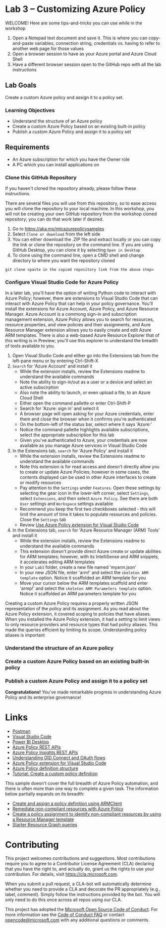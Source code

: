 # Lab 3 – Customizing Azure Policy

WELCOME! Here are some tips-and-tricks you can use while in the workshop
1.	Open a Notepad text document and save it. This is where you can copy-and-paste variables, connection string, credentials vs. having to refer to another web page for those values
2.	Open a browser session to have as your Azure portal and Azure Cloud Shell
3.	Have a different browser session open to the GitHub repo with all the lab instructions

## Lab Goals

Create a custom Azure policy and assign it to a policy set.

### Learning Objectives

- Understand the structure of an Azure policy
- Create a custom Azure Policy based on an existing built-in policy
- Publish a custom Azure Policy and assign it to a policy set

## Requirements

- An Azure subscription for which you have the Owner role
- A PC which you can install applications on

### Clone this GitHub Repository

If you haven't cloned the repository already, please follow these instructions.

There are several files you will use from this repository, so to ease access you will clone the repository to your local machine.  In this workshop, you will not be creating your own GitHub repository from the workshop cloned repository; you can do that work later if desired.
1. Go to https://aka.ms/mtcazurepolicysamples
2. Select `Clone or download` from the left side
3. You can either download the .ZIP file and extract locally or you can copy the link or clone the repository on the command line.  If you are using GitHub Desktop, you can clone it by selecting `Open in Desktop`
4. To clone using the command line, open a CMD shell and change directory to where you want the repository cloned

`git clone <paste in the copied repository link from the above step>`

### Configure Visual Studio Code for Azure Policy

In a later lab, you'll have the option of writing Python code to interact with Azure Policy; however, there are extensions to Visual Studio Code that can interact with Azure Policy that can help in your policy governance.  You'll install the extensions for Azure Account, Azure Policy, and Azure Resource Manager.  Azure Account is a commong sign-in and subscription management extension, Azure Policy allows you to search for resources, resource properties, and view policies and their assignments, and Aure Resource Manager extension allows you to easily create and edit Azure ARM templates.  There is also a web-based Azure Resource Explorer that of this writing is in Preview; you'll use this explorer to understand the breadth of tools available to you.
1. Open Visual Studio Code and either go into the Extensions tab from the left-pane menu or by entering Ctrl-Shift-X
2. `Search` for 'Azure Account' and install it
    - While the extension installs, review the Extensions readme to understand the available commands
    - Note the ability to sign-in/out as a user or a device and select an active subscirption
    - Also note the ability to launch, or even upload a file, to an Azure Cloud Shell
    - Either open the command pallette or enter Ctrl-Shift-P
    - Search for 'Azure: sign in' and select it
    - A browser page will open asking for your Azure credentials, enter them and close the browser when it confirms you're authenticated
    - On the bottom-left of the status bar, select where it says 'Azure:'
    - Notice the command pallette highlights available subscriptions, select the appropriate subscription for this lab
    - Given you've authenticated to Azure, your credentials are now available as you manage Azure services in Visual Studio Code
3. In the Extensions tab, `search` for 'Azure Policy' and install it
    - While the extension installs, review the Extensions readme to understand the available commands
    - Note this extension is for read access and doesn't directly allow you to create or update Azure Policies; however in some cases, the contents displayed can be used in other Azure interfaces to create or modify resources
    - Pay attention to the `Settings` under `Features`.  Open these settings by selecting the gear icon in the lower-left corner, select `Settings`, select `Extensions`, and then select `Azure Policy`.  See there are both `User` settings and `Workspace` settings available
    - Recommend you keep the first two checkboxes selected - this will limit the amount of time it takes to populate resources and policies.  Close the `Settings` tab
    - Review [Use Azure Policy extension for Visual Studio Code](https://docs.microsoft.com/en-us/azure/governance/policy/how-to/extension-for-vscode)
4. In the Extensions tab, `search` for 'Azure Resource Manager (ARM) Tools' and install it
    - While the extension installs, review the Extensions readme to understand the available commands
    - This extension doesn't provide direct Azure create or update abilities for ARM templates; however, with its IntelliSense and ARM snippets, it accelerates editing ARM templates
    - In your `Lab3` folder, create a new file named 'myarm.json'
    - In your new JSON file, enter 'arm!' and select the `skeleton ARM template` option.  Notice it scaffolded an ARM template for you
    - Move your cursor below the ARM templates scaffold and enter 'armp!' and select the `skeleton ARM Parameters template` option.  Notice it scaffolded an ARM parameters template for you

Creating a custom Azure Policy requires a properly written JSON representation of the policy and its assignment.  As you read about the Azure Policy extension, it covered scoping to policies that have aliases. When you installed the Azure Policy extension, it had a setting to limit views to only resource providers and resource types that had policy aliases.  This made the queries efficient by limiting its scope.  Understanding policy aliases is important

### Understand the structure of an Azure policy

### Create a custom Azure Policy based on an existing built-in policy

### Publish a custom Azure Policy and assign it to a policy set


**Congratulations!**  You've made remarkable progress in understanding Azure Policy and its enterprise governance!


# Links
- [Postman](https://www.getpostman.com/)
- [Visual Studio Code](https://code.visualstudio.com/)
- [Power BI Desktop](https://powerbi.microsoft.com/en-us/desktop/)
- [Azure Policy REST APIs](https://docs.microsoft.com/en-us/rest/api/resources/policydefinitions)
- [Azure Policy Insights REST APIs](https://docs.microsoft.com/en-us/rest/api/policy-insights/)
- [Understanding OID Connect and OAuth flows](https://docs.microsoft.com/en-us/azure/active-directory/develop/v1-protocols-openid-connect-code)
- [Azure Policy extension for Visual Studio Code](https://docs.microsoft.com/en-us/azure/governance/policy/how-to/extension-for-vscode)
- [Azure Policy definition structure](https://docs.microsoft.com/en-us/azure/governance/policy/concepts/definition-structure)
- [Tutorial: Create a custom policy definition](https://docs.microsoft.com/en-us/azure/governance/policy/tutorials/create-custom-policy-definition)


This sample doesn't cover the full breadth of Azure Policy automation, and there is often more than one way to complete a given task.  The information below partially expands on its breadth:
- [Create and assign a policy definition using ARMClient](https://docs.microsoft.com/en-us/azure/governance/policy/how-to/programmatically-create#create-and-assign-a-policy-definition-using-armclient)
- [Remediate non-compliant resources with Azure Policy](https://docs.microsoft.com/en-us/azure/governance/policy/how-to/remediate-resources)
- [Create a policy assignment to identify non-compliant resources by using a Resource Manager template](https://docs.microsoft.com/en-us/azure/governance/policy/assign-policy-template)
- [Starter Resource Graph queries](https://docs.microsoft.com/en-us/azure/governance/resource-graph/samples/starter)


# Contributing
This project welcomes contributions and suggestions. Most contributions require you to agree to a Contributor License Agreement (CLA) declaring that you have the right to, and actually do, grant us the rights to use your contribution. For details, visit https://cla.microsoft.com.

When you submit a pull request, a CLA-bot will automatically determine whether you need to provide a CLA and decorate the PR appropriately (e.g., label, comment). Simply follow the instructions provided by the bot. You will only need to do this once across all repos using our CLA.

This project has adopted the [Microsoft Open Source Code of Conduct](https://opensource.microsoft.com/codeofconduct/). For more information see the [Code of Conduct FAQ](https://opensource.microsoft.com/codeofconduct/faq/) or contact opencode@microsoft.com with any additional questions or comments.


